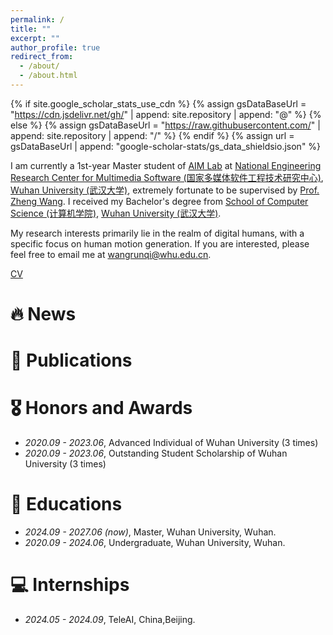 ```yaml
---
permalink: /
title: ""
excerpt: ""
author_profile: true
redirect_from: 
  - /about/
  - /about.html
---
```


{% if site.google_scholar_stats_use_cdn %}
{% assign gsDataBaseUrl = "https://cdn.jsdelivr.net/gh/" | append: site.repository | append: "@" %}
{% else %}
{% assign gsDataBaseUrl = "https://raw.githubusercontent.com/" | append: site.repository | append: "/" %}
{% endif %}
{% assign url = gsDataBaseUrl | append: "google-scholar-stats/gs_data_shieldsio.json" %}

<span class='anchor' id='about-me'></span>

I am currently a 1st-year Master student of [AIM Lab](http://aim-nercms.whu.edu.cn/) at [National Engineering Research Center for Multimedia Software (国家多媒体软件工程技术研究中心)](http://multimedia.whu.edu.cn/), [Wuhan University (武汉大学)](https://www.whu.edu.cn/), extremely fortunate to be supervised by [Prof. Zheng Wang](https://wangzwhu.github.io/home/). I received my Bachelor's degree from [School of Computer Science (计算机学院)](https://cs.whu.edu.cn/), [Wuhan University (武汉大学)](https://www.whu.edu.cn/).

My research interests primarily lie in the realm of digital humans, with a specific focus on human motion generation. If you are interested, please feel free to email me at [wangrunqi@whu.edu.cn](mailto:wangrunqi@whu.edu.cn).

<a href='https://wangrunqi77.github.io/'>CV<strong></strong></a>

# 🔥 News
<!--- *2024.04*: &nbsp;🎉🎉 One paper is accepted by IJCAI 2024!-->
<!--- *2023.10*: &nbsp;🎉🎉 I win the Freshman Scholarship at Wuhan University!-->

# 📝 Publications 
<!-- -<div class='paper-box'><div class='paper-box-image'><div><div class="badge">IJCAI 2024</div><img src='images/total.png' alt="sym" width="100%"></div></div>-->
<!-- <div class='paper-box-text' markdown="1">-->
<!-- [Expressiveness is Effectiveness: Self-supervised Fashion-aware CLIP for Video-to-Shop Retrieval](https://likaitian.github.io/)-->

<!---**Likai Tian**, Zhengwei Yang, Zechao Hu, Li Hao, Yifang Yin, Zheng Wang-->

<!-- - This work highlights the significance of salient frames in the Video-to-Shop Retrieval task and introduce fashion expressiveness to determine the saliency of each video frame. -->
<!--- This work proposes a Self-supervised Fashion-aware Contrastive Language-Image Pre-training (SF-CLIP) framework, which expands the ability of CLIP with a strong sense of fashion expressiveness for effective retrieval. -->
<!---</div>-->
<!---</div>-->

<!-- - [Lorem ipsum dolor sit amet, consectetur adipiscing elit. Vivamus ornare aliquet ipsum, ac tempus justo dapibus sit amet](https://github.com), A, B, C, **CVPR 2020** -->

# 🎖 Honors and Awards
<!--- *2023.10*, Outstanding Freshman Scholarship of Wuhan University-->
- *2020.09 - 2023.06*, Advanced Individual of Wuhan University (3 times)
- *2020.09 - 2023.06*, Outstanding Student Scholarship of Wuhan University (3 times)

# 📖 Educations
- *2024.09 - 2027.06 (now)*, Master, Wuhan University, Wuhan.
- *2020.09 - 2024.06*, Undergraduate, Wuhan University, Wuhan.

# 💻 Internships
- *2024.05 - 2024.09*, TeleAI, China,Beijing.
